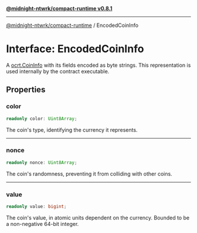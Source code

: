[**@midnight-ntwrk/compact-runtime v0.8.1**](../README.md)

***

[@midnight-ntwrk/compact-runtime](../globals.md) / EncodedCoinInfo

# Interface: EncodedCoinInfo

A [ocrt.CoinInfo](../type-aliases/CoinInfo.md) with its fields encoded as byte strings. This representation is used internally by
the contract executable.

## Properties

### color

```ts
readonly color: Uint8Array;
```

The coin's type, identifying the currency it represents.

***

### nonce

```ts
readonly nonce: Uint8Array;
```

The coin's randomness, preventing it from colliding with other coins.

***

### value

```ts
readonly value: bigint;
```

The coin's value, in atomic units dependent on the currency. Bounded to be a non-negative 64-bit integer.
